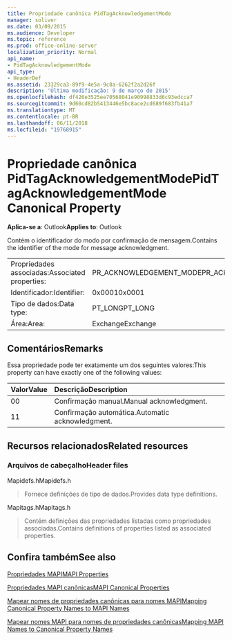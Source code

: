 ```yaml
---
title: Propriedade canônica PidTagAcknowledgementMode
manager: soliver
ms.date: 03/09/2015
ms.audience: Developer
ms.topic: reference
ms.prod: office-online-server
localization_priority: Normal
api_name:
- PidTagAcknowledgementMode
api_type:
- HeaderDef
ms.assetid: 23329ca3-89f9-4e5a-9c8a-6262f2a2d26f
description: 'Última modificação: 9 de março de 2015'
ms.openlocfilehash: df426e3525ee70568041e90998833d6c93edcca7
ms.sourcegitcommit: 9d60cd82b5413446e5bc8ace2cd689f683fb41a7
ms.translationtype: MT
ms.contentlocale: pt-BR
ms.lasthandoff: 06/11/2018
ms.locfileid: "19768915"
---
```

# <a name="pidtagacknowledgementmode-canonical-property"></a><span data-ttu-id="fe8b9-103">Propriedade canônica PidTagAcknowledgementMode</span><span class="sxs-lookup"><span data-stu-id="fe8b9-103">PidTagAcknowledgementMode Canonical Property</span></span>

  
  
<span data-ttu-id="fe8b9-104">**Aplica-se a**: Outlook</span><span class="sxs-lookup"><span data-stu-id="fe8b9-104">**Applies to**: Outlook</span></span> 
  
<span data-ttu-id="fe8b9-105">Contém o identificador do modo por confirmação de mensagem.</span><span class="sxs-lookup"><span data-stu-id="fe8b9-105">Contains the identifier of the mode for message acknowledgment.</span></span>
  
|||
|:-----|:-----|
|<span data-ttu-id="fe8b9-106">Propriedades associadas:</span><span class="sxs-lookup"><span data-stu-id="fe8b9-106">Associated properties:</span></span>  <br/> |<span data-ttu-id="fe8b9-107">PR_ACKNOWLEDGEMENT_MODE</span><span class="sxs-lookup"><span data-stu-id="fe8b9-107">PR_ACKNOWLEDGEMENT_MODE</span></span>  <br/> |
|<span data-ttu-id="fe8b9-108">Identificador:</span><span class="sxs-lookup"><span data-stu-id="fe8b9-108">Identifier:</span></span>  <br/> |<span data-ttu-id="fe8b9-109">0x0001</span><span class="sxs-lookup"><span data-stu-id="fe8b9-109">0x0001</span></span>  <br/> |
|<span data-ttu-id="fe8b9-110">Tipo de dados:</span><span class="sxs-lookup"><span data-stu-id="fe8b9-110">Data type:</span></span>  <br/> |<span data-ttu-id="fe8b9-111">PT_LONG</span><span class="sxs-lookup"><span data-stu-id="fe8b9-111">PT_LONG</span></span>  <br/> |
|<span data-ttu-id="fe8b9-112">Área:</span><span class="sxs-lookup"><span data-stu-id="fe8b9-112">Area:</span></span>  <br/> |<span data-ttu-id="fe8b9-113">Exchange</span><span class="sxs-lookup"><span data-stu-id="fe8b9-113">Exchange</span></span>  <br/> |
   
## <a name="remarks"></a><span data-ttu-id="fe8b9-114">Comentários</span><span class="sxs-lookup"><span data-stu-id="fe8b9-114">Remarks</span></span>

<span data-ttu-id="fe8b9-115">Essa propriedade pode ter exatamente um dos seguintes valores:</span><span class="sxs-lookup"><span data-stu-id="fe8b9-115">This property can have exactly one of the following values:</span></span>
  
|<span data-ttu-id="fe8b9-116">**Valor**</span><span class="sxs-lookup"><span data-stu-id="fe8b9-116">**Value**</span></span>|<span data-ttu-id="fe8b9-117">**Descrição**</span><span class="sxs-lookup"><span data-stu-id="fe8b9-117">**Description**</span></span>|
|:-----|:-----|
|<span data-ttu-id="fe8b9-118">0</span><span class="sxs-lookup"><span data-stu-id="fe8b9-118">0</span></span>  <br/> |<span data-ttu-id="fe8b9-119">Confirmação manual.</span><span class="sxs-lookup"><span data-stu-id="fe8b9-119">Manual acknowledgment.</span></span>  <br/> |
|<span data-ttu-id="fe8b9-120">1</span><span class="sxs-lookup"><span data-stu-id="fe8b9-120">1</span></span>  <br/> |<span data-ttu-id="fe8b9-121">Confirmação automática.</span><span class="sxs-lookup"><span data-stu-id="fe8b9-121">Automatic acknowledgment.</span></span>  <br/> |
   
## <a name="related-resources"></a><span data-ttu-id="fe8b9-122">Recursos relacionados</span><span class="sxs-lookup"><span data-stu-id="fe8b9-122">Related resources</span></span>

### <a name="header-files"></a><span data-ttu-id="fe8b9-123">Arquivos de cabeçalho</span><span class="sxs-lookup"><span data-stu-id="fe8b9-123">Header files</span></span>

<span data-ttu-id="fe8b9-124">Mapidefs.h</span><span class="sxs-lookup"><span data-stu-id="fe8b9-124">Mapidefs.h</span></span>
  
> <span data-ttu-id="fe8b9-125">Fornece definições de tipo de dados.</span><span class="sxs-lookup"><span data-stu-id="fe8b9-125">Provides data type definitions.</span></span>
    
<span data-ttu-id="fe8b9-126">Mapitags.h</span><span class="sxs-lookup"><span data-stu-id="fe8b9-126">Mapitags.h</span></span>
  
> <span data-ttu-id="fe8b9-127">Contém definições das propriedades listadas como propriedades associadas.</span><span class="sxs-lookup"><span data-stu-id="fe8b9-127">Contains definitions of properties listed as associated properties.</span></span>
    
## <a name="see-also"></a><span data-ttu-id="fe8b9-128">Confira também</span><span class="sxs-lookup"><span data-stu-id="fe8b9-128">See also</span></span>



[<span data-ttu-id="fe8b9-129">Propriedades MAPI</span><span class="sxs-lookup"><span data-stu-id="fe8b9-129">MAPI Properties</span></span>](mapi-properties.md)
  
[<span data-ttu-id="fe8b9-130">Propriedades MAPI canônicas</span><span class="sxs-lookup"><span data-stu-id="fe8b9-130">MAPI Canonical Properties</span></span>](mapi-canonical-properties.md)
  
[<span data-ttu-id="fe8b9-131">Mapear nomes de propriedades canônicas para nomes MAPI</span><span class="sxs-lookup"><span data-stu-id="fe8b9-131">Mapping Canonical Property Names to MAPI Names</span></span>](mapping-canonical-property-names-to-mapi-names.md)
  
[<span data-ttu-id="fe8b9-132">Mapear nomes MAPI para nomes de propriedades canônicas</span><span class="sxs-lookup"><span data-stu-id="fe8b9-132">Mapping MAPI Names to Canonical Property Names</span></span>](mapping-mapi-names-to-canonical-property-names.md)

